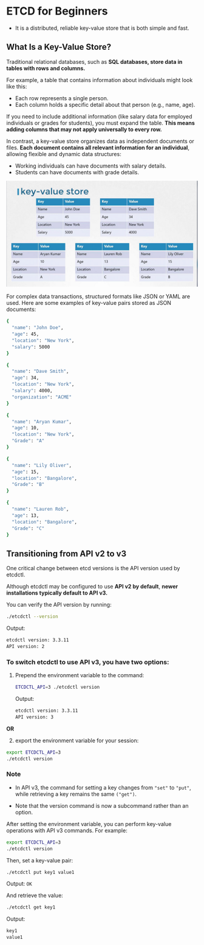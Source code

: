 # ETCD for Beginners
-   It is a distributed, reliable key-value store that is both simple and fast.

## What Is a Key-Value Store?
Traditional relational databases, such as **SQL databases, store data in tables with rows and columns.** 

For example, a table that contains information about individuals might look like this:

-   Each row represents a single person.
-   Each column holds a specific detail about that person (e.g., name, age).

If you need to include additional information (like salary data for employed individuals or grades for students), you must expand the table. **This means adding columns that may not apply universally to every row.**

In contrast, a key-value store organizes data as independent documents or files. **Each document contains all relevant information for an individual**, allowing flexible and dynamic data structures:

-   Working individuals can have documents with salary details.
-   Students can have documents with grade details.


![](../../images/kubernetes_core2.png)

For complex data transactions, structured formats like JSON or YAML are used. Here are some examples of key-value pairs stored as JSON documents:

```bash
{
  "name": "John Doe",
  "age": 45,
  "location": "New York",
  "salary": 5000
}
```

```bash
{
  "name": "Dave Smith",
  "age": 34,
  "location": "New York",
  "salary": 4000,
  "organization": "ACME"
}
```


```bash
{
  "name": "Aryan Kumar",
  "age": 10,
  "location": "New York",
  "Grade": "A"
}
```

```bash
{
  "name": "Lily Oliver",
  "age": 15,
  "location": "Bangalore",
  "Grade": "B"
}
```

```bash
{
  "name": "Lauren Rob",
  "age": 13,
  "location": "Bangalore",
  "Grade": "C"
}
```

## Transitioning from API v2 to v3

One critical change between etcd versions is the API version used by etcdctl. 

Although etcdctl may be configured to use **API v2 by default**, **newer installations typically default to API v3.** 

You can verify the API version by running:
```bash
./etcdctl --version
```

Output:
```bash
etcdctl version: 3.3.11
API version: 2
```

### To switch etcdctl to use API v3, you have two options:
1.   Prepend the environment variable to the command:
        ```bash
        ETCDCTL_API=3 ./etcdctl version
        ```

        Output:
        ```bash
        etcdctl version: 3.3.11
        API version: 3
        ```

**OR**

2. export the environment variable for your session:

```bash
export ETCDCTL_API=3
./etcdctl version
```

### Note
-   In API v3, the command for setting a key changes from ```"set"``` to ```"put"```, while retrieving a key remains the same ```("get")```. 

-   Note that the version command is now a subcommand rather than an option.


After setting the environment variable, you can perform key-value operations with API v3 commands. For example:

```bash
export ETCDCTL_API=3
./etcdctl version
```

Then, set a key-value pair:
```bash
./etcdctl put key1 value1
```

Output: ```OK```

And retrieve the value:
```bash
./etcdctl get key1
```

Output:
```bash
key1
value1
```
